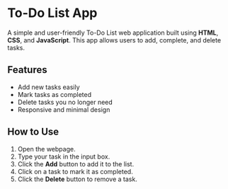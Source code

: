 # To-Do List App

A simple and user-friendly To-Do List web application built using **HTML**, **CSS**, and **JavaScript**. This app allows users to add, complete, and delete tasks.

## Features

- Add new tasks easily
- Mark tasks as completed
- Delete tasks you no longer need
- Responsive and minimal design

## How to Use

1. Open the webpage.
2. Type your task in the input box.
3. Click the **Add** button to add it to the list.
4. Click on a task to mark it as completed.
5. Click the **Delete** button to remove a task.

